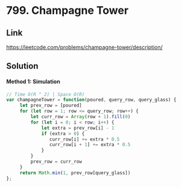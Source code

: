 # 799. Champagne Tower

## Link
https://leetcode.com/problems/champagne-tower/description/

## Solution
#### Method 1: Simulation
```javascript
// Time O(R ^ 2) | Space O(R)
var champagneTower = function(poured, query_row, query_glass) {
     let prev_row = [poured]
     for (let row = 1; row <= query_row; row++) {
         let curr_row = Array(row + 1).fill(0)
         for (let i = 0; i < row; i++) {
             let extra = prev_row[i] - 1
             if (extra > 0) {
                curr_row[i] += extra * 0.5
                curr_row[i + 1] += extra * 0.5
             }
         }
         prev_row = curr_row
     }
     return Math.min(1, prev_row[query_glass])
};
```

